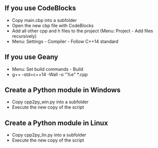 ## If you use CodeBlocks

- Copy main.cbp into a subfolder
- Open the new cbp file with CodeBlocks
- Add all other cpp and h files to the project
  (Menu: Project - Add files recursively)
- Menu: Settings - Compiler - Follow C++14 standard

## If you use Geany

- Menu: Set build commands - Build
- g++ -std=c++14 -Wall -o "%e" *.cpp

## Create a Python module in Windows

- Copy cpp2py_win.py into a subfolder
- Execute the new copy of the script

## Create a Python module in Linux

- Copy cpp2py_lin.py into a subfolder
- Execute the new copy of the script

